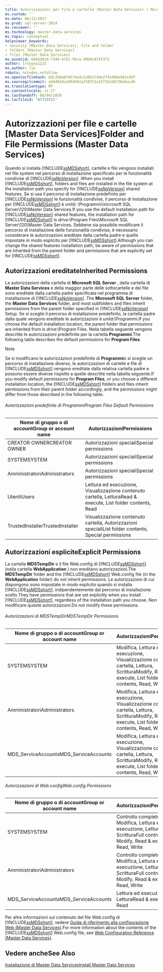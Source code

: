 ```yaml
---
title: Autorizzazioni per file e cartelle (Master Data Services) | Microsoft Docs
ms.custom: ''
ms.date: 06/13/2017
ms.prod: sql-server-2014
ms.reviewer: ''
ms.technology: master-data-services
ms.topic: conceptual
helpviewer_keywords:
- security [Master Data Services], file and folder
- folders [Master Data Services]
- files [Master Data Services]
ms.assetid: 6402d81d-7349-47b1-95ca-99b0c0f4f373
author: lrtoyou1223
ms.author: lle
robots: noindex,nofollow
ms.openlocfilehash: 6dc356e074574a4c520b1f4de2f41db0e983c4df
ms.sourcegitcommit: ad4d92dce894592a259721a1571b1d8736abacdb
ms.translationtype: MT
ms.contentlocale: it-IT
ms.lasthandoff: 08/04/2020
ms.locfileid: "87715511"
---
```

# <a name="folder-and-file-permissions-master-data-services"></a><span data-ttu-id="a4163-102">Autorizzazioni per file e cartelle [Master Data Services]</span><span class="sxs-lookup"><span data-stu-id="a4163-102">Folder and File Permissions (Master Data Services)</span></span>
  <span data-ttu-id="a4163-103">Quando si installa [!INCLUDE[ssMDSshort](../includes/ssmdsshort-md.md)], cartelle e file vengono installati nel file system nel percorso di installazione specificato per le funzionalità condivise di [!INCLUDE[ssNoVersion](../includes/ssnoversion-md.md)] .</span><span class="sxs-lookup"><span data-stu-id="a4163-103">When you install [!INCLUDE[ssMDSshort](../includes/ssmdsshort-md.md)], folders and files are installed in the file system at the installation path you specify for [!INCLUDE[ssNoVersion](../includes/ssnoversion-md.md)] shared features.</span></span> <span data-ttu-id="a4163-104">Se si usa il percorso di installazione predefinito per [!INCLUDE[ssNoVersion](../includes/ssnoversion-md.md)] le funzionalità condivise, il percorso di installazione per [!INCLUDE[ssMDSshort](../includes/ssmdsshort-md.md)] è *unità*: \Programmi\microsoft SQL Server\120\Master Data Services.</span><span class="sxs-lookup"><span data-stu-id="a4163-104">If you use the default installation path for [!INCLUDE[ssNoVersion](../includes/ssnoversion-md.md)] shared features, the installation path for [!INCLUDE[ssMDSshort](../includes/ssmdsshort-md.md)] is *drive*:\Program Files\Microsoft SQL Server\120\Master Data Services.</span></span> <span data-ttu-id="a4163-105">Sebbene sia possibile modificare il percorso di installazione delle funzionalità condivise, è necessario considerare le autorizzazioni ereditate dalla cartella padre e quelle impostate in modo esplicito per [!INCLUDE[ssMDSshort](../includes/ssmdsshort-md.md)].</span><span class="sxs-lookup"><span data-stu-id="a4163-105">Although you can change the shared features installation path, be aware of permissions that are inherited from the parent folder and permissions that are explicitly set for [!INCLUDE[ssMDSshort](../includes/ssmdsshort-md.md)].</span></span>  
  
## <a name="inherited-permissions"></a><span data-ttu-id="a4163-106">Autorizzazioni ereditate</span><span class="sxs-lookup"><span data-stu-id="a4163-106">Inherited Permissions</span></span>  
 <span data-ttu-id="a4163-107">Le autorizzazioni della cartella di **Microsoft SQL Server** , della cartella di **Master Data Services** e della maggior parte delle sottocartelle e dei file sono ereditate dalla cartella padre specificata nel programma di installazione di [!INCLUDE[ssNoVersion](../includes/ssnoversion-md.md)] .</span><span class="sxs-lookup"><span data-stu-id="a4163-107">The **Microsoft SQL Server** folder, the **Master Data Services** folder, and most subfolders and files inherit permissions from the parent folder specified in [!INCLUDE[ssNoVersion](../includes/ssnoversion-md.md)] Setup.</span></span> <span data-ttu-id="a4163-108">Se si sceglie il percorso di installazione predefinito, la cartella padre dalla quale vengono ereditate le autorizzazioni è *unità*:\Programmi.</span><span class="sxs-lookup"><span data-stu-id="a4163-108">If you choose the default installation location, the parent folder that permissions are inherited from is *drive*:\Program Files.</span></span> <span data-ttu-id="a4163-109">Nella tabella seguente vengono descritte le autorizzazioni predefinite per la cartella **Programmi**.</span><span class="sxs-lookup"><span data-stu-id="a4163-109">The following table describes the default permissions for **Program Files**.</span></span>  
  
> [!NOTE]  
>  <span data-ttu-id="a4163-110">Se si modificano le autorizzazioni predefinite di **Programmi**o si sceglie un percorso di installazione diverso, le autorizzazioni di cartelle e file di [!INCLUDE[ssMDSshort](../includes/ssmdsshort-md.md)] vengono ereditate dalla relativa cartella padre e possono essere diverse rispetto a quelle descritte nella tabella seguente.</span><span class="sxs-lookup"><span data-stu-id="a4163-110">If you modify default permissions for **Program Files**, or you choose a different installation location, the [!INCLUDE[ssMDSshort](../includes/ssmdsshort-md.md)] folders and files inherit permissions from their parent folder accordingly, and the permissions might differ from those described in the following table.</span></span>  
  
###### <a name="program-files-default-permissions"></a><span data-ttu-id="a4163-111">Autorizzazioni predefinite di Programmi</span><span class="sxs-lookup"><span data-stu-id="a4163-111">Program Files Default Permissions</span></span>  
  
|<span data-ttu-id="a4163-112">Nome di gruppo o di account</span><span class="sxs-lookup"><span data-stu-id="a4163-112">Group or account name</span></span>|<span data-ttu-id="a4163-113">Autorizzazioni</span><span class="sxs-lookup"><span data-stu-id="a4163-113">Permissions</span></span>|  
|---------------------------|-----------------|  
|<span data-ttu-id="a4163-114">CREATOR OWNER</span><span class="sxs-lookup"><span data-stu-id="a4163-114">CREATOR OWNER</span></span>|<span data-ttu-id="a4163-115">Autorizzazioni speciali</span><span class="sxs-lookup"><span data-stu-id="a4163-115">Special permissions</span></span>|  
|<span data-ttu-id="a4163-116">SYSTEM</span><span class="sxs-lookup"><span data-stu-id="a4163-116">SYSTEM</span></span>|<span data-ttu-id="a4163-117">Autorizzazioni speciali</span><span class="sxs-lookup"><span data-stu-id="a4163-117">Special permissions</span></span>|  
|<span data-ttu-id="a4163-118">Amministratori</span><span class="sxs-lookup"><span data-stu-id="a4163-118">Administrators</span></span>|<span data-ttu-id="a4163-119">Autorizzazioni speciali</span><span class="sxs-lookup"><span data-stu-id="a4163-119">Special permissions</span></span>|  
|<span data-ttu-id="a4163-120">Utenti</span><span class="sxs-lookup"><span data-stu-id="a4163-120">Users</span></span>|<span data-ttu-id="a4163-121">Lettura ed esecuzione, Visualizzazione contenuto cartella, Lettura</span><span class="sxs-lookup"><span data-stu-id="a4163-121">Read & execute, List folder contents, Read</span></span>|  
|<span data-ttu-id="a4163-122">TrustedInstaller</span><span class="sxs-lookup"><span data-stu-id="a4163-122">TrustedInstaller</span></span>|<span data-ttu-id="a4163-123">Visualizzazione contenuto cartella, Autorizzazioni speciali</span><span class="sxs-lookup"><span data-stu-id="a4163-123">List folder contents, Special permissions</span></span>|  
  
## <a name="explicit-permissions"></a><span data-ttu-id="a4163-124">Autorizzazioni esplicite</span><span class="sxs-lookup"><span data-stu-id="a4163-124">Explicit Permissions</span></span>  
 <span data-ttu-id="a4163-125">La cartella **MDSTempDir** e il file Web.config di [!INCLUDE[ssMDSshort](../includes/ssmdsshort-md.md)] (nella cartella **WebApplication** ) non ereditano autorizzazioni.</span><span class="sxs-lookup"><span data-stu-id="a4163-125">The **MDSTempDir** folder and the [!INCLUDE[ssMDSshort](../includes/ssmdsshort-md.md)] Web.config file (in the **WebApplication** folder) do not inherit permissions.</span></span> <span data-ttu-id="a4163-126">Le autorizzazioni di cui dispongono sono impostate in modo esplicito quando si installa [!INCLUDE[ssMDSshort](../includes/ssmdsshort-md.md)], indipendentemente dal percorso di installazione scelto.</span><span class="sxs-lookup"><span data-stu-id="a4163-126">They have permissions that are set explicitly when you install [!INCLUDE[ssMDSshort](../includes/ssmdsshort-md.md)], regardless of the installation path you choose.</span></span> <span data-ttu-id="a4163-127">Non modificare queste autorizzazioni.</span><span class="sxs-lookup"><span data-stu-id="a4163-127">Do not modify these permissions.</span></span>  
  
###### <a name="mdstempdir-permissions"></a><span data-ttu-id="a4163-128">Autorizzazioni di MDSTempDir</span><span class="sxs-lookup"><span data-stu-id="a4163-128">MDSTempDir Permissions</span></span>  
  
|<span data-ttu-id="a4163-129">Nome di gruppo o di account</span><span class="sxs-lookup"><span data-stu-id="a4163-129">Group or account name</span></span>|<span data-ttu-id="a4163-130">Autorizzazioni</span><span class="sxs-lookup"><span data-stu-id="a4163-130">Permissions</span></span>|  
|---------------------------|-----------------|  
|<span data-ttu-id="a4163-131">SYSTEM</span><span class="sxs-lookup"><span data-stu-id="a4163-131">SYSTEM</span></span>|<span data-ttu-id="a4163-132">Modifica, Lettura ed esecuzione, Visualizzazione contenuto cartella, Lettura, Scrittura</span><span class="sxs-lookup"><span data-stu-id="a4163-132">Modify, Read & execute, List folder contents, Read, Write</span></span>|  
|<span data-ttu-id="a4163-133">Amministratori</span><span class="sxs-lookup"><span data-stu-id="a4163-133">Administrators</span></span>|<span data-ttu-id="a4163-134">Modifica, Lettura ed esecuzione, Visualizzazione contenuto cartella, Lettura, Scrittura</span><span class="sxs-lookup"><span data-stu-id="a4163-134">Modify, Read & execute, List folder contents, Read, Write</span></span>|  
|<span data-ttu-id="a4163-135">MDS_ServiceAccounts</span><span class="sxs-lookup"><span data-stu-id="a4163-135">MDS_ServiceAccounts</span></span>|<span data-ttu-id="a4163-136">Modifica, Lettura ed esecuzione, Visualizzazione contenuto cartella, Lettura, Scrittura</span><span class="sxs-lookup"><span data-stu-id="a4163-136">Modify, Read & execute, List folder contents, Read, Write</span></span>|  
  
###### <a name="webconfig-permissions"></a><span data-ttu-id="a4163-137">Autorizzazioni di Web.config</span><span class="sxs-lookup"><span data-stu-id="a4163-137">Web.config Permissions</span></span>  
  
|<span data-ttu-id="a4163-138">Nome di gruppo o di account</span><span class="sxs-lookup"><span data-stu-id="a4163-138">Group or account name</span></span>|<span data-ttu-id="a4163-139">Autorizzazioni</span><span class="sxs-lookup"><span data-stu-id="a4163-139">Permissions</span></span>|  
|---------------------------|-----------------|  
|<span data-ttu-id="a4163-140">SYSTEM</span><span class="sxs-lookup"><span data-stu-id="a4163-140">SYSTEM</span></span>|<span data-ttu-id="a4163-141">Controllo completo, Modifica, Lettura ed esecuzione, Lettura, Scrittura</span><span class="sxs-lookup"><span data-stu-id="a4163-141">Full control, Modify, Read & execute, Read, Write</span></span>|  
|<span data-ttu-id="a4163-142">Amministratori</span><span class="sxs-lookup"><span data-stu-id="a4163-142">Administrators</span></span>|<span data-ttu-id="a4163-143">Controllo completo, Modifica, Lettura ed esecuzione, Lettura, Scrittura</span><span class="sxs-lookup"><span data-stu-id="a4163-143">Full control, Modify, Read & execute, Read, Write</span></span>|  
|<span data-ttu-id="a4163-144">MDS_ServiceAccounts</span><span class="sxs-lookup"><span data-stu-id="a4163-144">MDS_ServiceAccounts</span></span>|<span data-ttu-id="a4163-145">Lettura ed esecuzione, Lettura</span><span class="sxs-lookup"><span data-stu-id="a4163-145">Read & execute, Read</span></span>|  
  
 <span data-ttu-id="a4163-146">Per altre informazioni sul contenuto del file Web.config di [!INCLUDE[ssMDSshort](../includes/ssmdsshort-md.md)], vedere [Guida di riferimento alla configurazione Web &#40;Master Data Services&#41;](web-configuration-reference-master-data-services.md).</span><span class="sxs-lookup"><span data-stu-id="a4163-146">For more information about the contents of the [!INCLUDE[ssMDSshort](../includes/ssmdsshort-md.md)] Web.config file, see [Web Configuration Reference &#40;Master Data Services&#41;](web-configuration-reference-master-data-services.md).</span></span>  
  
## <a name="see-also"></a><span data-ttu-id="a4163-147">Vedere anche</span><span class="sxs-lookup"><span data-stu-id="a4163-147">See Also</span></span>  
 [<span data-ttu-id="a4163-148">Installazione di Master Data Services</span><span class="sxs-lookup"><span data-stu-id="a4163-148">Install Master Data Services</span></span>](install-windows/install-master-data-services.md)  
  
  
